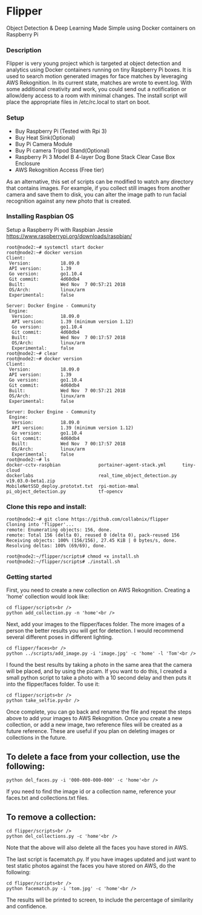 # Flipper

Object Detection & Deep Learning Made Simple using Docker containers on Raspberry Pi


### Description

Flipper is very young project which is targeted at object detection and analytics using Docker containers running on tiny Raspberry Pi boxes. It is used  to search motion generated images for face matches by leveraging AWS Rekognition. In its current state, matches are wrote to event.log. With some additional creativity and work, you could send out a notification or allow/deny access to a room with minimal changes. The install script will place the appropriate files in /etc/rc.local to start on boot.  

### Setup

- Buy Raspberry Pi (Tested with Rpi 3) 
- Buy Heat Sink(Optional)
- Buy Pi Camera Module 
- Buy Pi camera Tripod Stand(Optional)
- Raspberry Pi 3 Model B 4-layer Dog Bone Stack Clear Case Box Enclosure 
- AWS Rekognition Access (Free tier) 

As an alternative, this set of scripts can be modified to watch any directory that contains images. For example, if you collect still images from another camera and save them to disk, you can alter the image path to run facial recognition against any new photo that is created.


### Installing Raspbian OS

Setup a Raspberry Pi with Raspbian Jessie <br />
https://www.raspberrypi.org/downloads/raspbian/ <br />


```
root@node2:~# systemctl start docker
root@node2:~# docker version
Client:
 Version:           18.09.0
 API version:       1.39
 Go version:        go1.10.4
 Git commit:        4d60db4
 Built:             Wed Nov  7 00:57:21 2018
 OS/Arch:           linux/arm
 Experimental:      false

Server: Docker Engine - Community
 Engine:
  Version:          18.09.0
  API version:      1.39 (minimum version 1.12)
  Go version:       go1.10.4
  Git commit:       4d60db4
  Built:            Wed Nov  7 00:17:57 2018
  OS/Arch:          linux/arm
  Experimental:     false
root@node2:~# clear
root@node2:~# docker version
Client:
 Version:           18.09.0
 API version:       1.39
 Go version:        go1.10.4
 Git commit:        4d60db4
 Built:             Wed Nov  7 00:57:21 2018
 OS/Arch:           linux/arm
 Experimental:      false

Server: Docker Engine - Community
 Engine:
  Version:          18.09.0
  API version:      1.39 (minimum version 1.12)
  Go version:       go1.10.4
  Git commit:       4d60db4
  Built:            Wed Nov  7 00:17:57 2018
  OS/Arch:          linux/arm
  Experimental:     false
root@node2:~# ls
docker-cctv-raspbian              portainer-agent-stack.yml      tiny-cloud
dockerlabs                        real_time_object_detection.py  v19.03.0-beta1.zip
MobileNetSSD_deploy.prototxt.txt  rpi-motion-mmal
pi_object_detection.py            tf-opencv
```

### Clone this repo and install:<br />

```
root@node2:~# git clone https://github.com/collabnix/flipper
Cloning into 'flipper'...
remote: Enumerating objects: 156, done.
remote: Total 156 (delta 0), reused 0 (delta 0), pack-reused 156
Receiving objects: 100% (156/156), 27.45 KiB | 0 bytes/s, done.
Resolving deltas: 100% (69/69), done.
```

```
root@node2:~/flipper/scripts# chmod +x install.sh
root@node2:~/flipper/scripts# ./install.sh
```

### Getting started

First, you need to create a new collection on AWS Rekognition. Creating a 'home' collection would look like:

```
cd flipper/scripts<br />
python add_collection.py -n 'home'<br />
```

Next, add your images to the flipper/faces folder. The more images of a person the better results you will get for detection. I would recommend several different poses in different lighting.

```
cd flipper/faces<br />
python ../scripts/add_image.py -i 'image.jpg' -c 'home' -l 'Tom'<br />
```

I found the best results by taking a photo in the same area that the camera will be placed, and by using the picam. If you want to do this, I created a small python script to take a photo with a 10 second delay and then puts it into the flipper/faces folder. To use it:

```
cd flipper/scripts<br />
python take_selfie.py<br />
```

Once complete, you can go back and rename the file and repeat the steps above to add your images to AWS Rekognition. Once you create a new collection, or add a new image, two reference files will be created as a future reference. These are useful if you plan on deleting images or collections in the future.

## To delete a face from your collection, use the following:

```cd flipper/scripts<br />
python del_faces.py -i '000-000-000-000' -c 'home'<br />
```

If you need to find the image id or a collection name, reference your faces.txt and collections.txt files.

## To remove a collection:

```
cd flipper/scripts<br />
python del_collections.py -c 'home'<br />
```

Note that the above will also delete all the faces you have stored in AWS. 

The last script is facematch.py. If you have images updated and just want to test static photos against the faces you have stored on AWS, do the following:

```
cd flipper/scripts<br />
python facematch.py -i 'tom.jpg' -c 'home'<br />
```

The results will be printed to screen, to include the percentage of similarity and confidence. 
